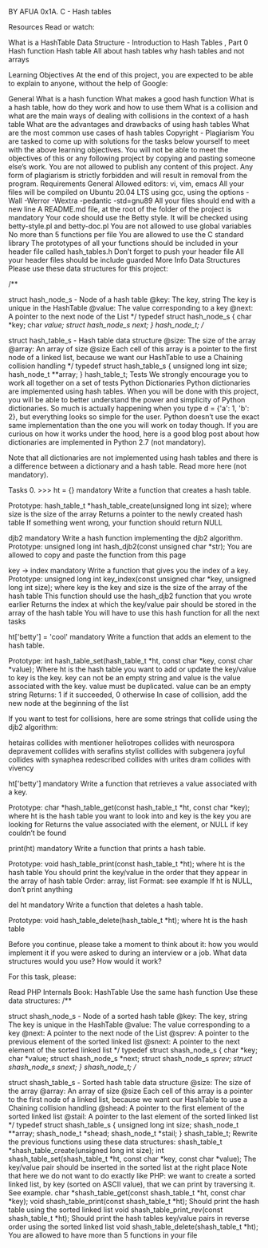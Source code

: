 BY AFUA 
0x1A. C - Hash tables

Resources Read or watch:

What is a HashTable Data Structure - Introduction to Hash Tables , Part 0 Hash function Hash table All about hash tables why hash tables and not arrays

Learning Objectives At the end of this project, you are expected to be able to explain to anyone, without the help of Google:

General What is a hash function What makes a good hash function What is a hash table, how do they work and how to use them What is a collision and what are the main ways of dealing with collisions in the context of a hash table What are the advantages and drawbacks of using hash tables What are the most common use cases of hash tables Copyright - Plagiarism You are tasked to come up with solutions for the tasks below yourself to meet with the above learning objectives. You will not be able to meet the objectives of this or any following project by copying and pasting someone else’s work. You are not allowed to publish any content of this project. Any form of plagiarism is strictly forbidden and will result in removal from the program. Requirements General Allowed editors: vi, vim, emacs All your files will be compiled on Ubuntu 20.04 LTS using gcc, using the options -Wall -Werror -Wextra -pedantic -std=gnu89 All your files should end with a new line A README.md file, at the root of the folder of the project is mandatory Your code should use the Betty style. It will be checked using betty-style.pl and betty-doc.pl You are not allowed to use global variables No more than 5 functions per file You are allowed to use the C standard library The prototypes of all your functions should be included in your header file called hash_tables.h Don’t forget to push your header file All your header files should be include guarded More Info Data Structures Please use these data structures for this project:

/**

struct hash_node_s - Node of a hash table
@key: The key, string
The key is unique in the HashTable
@value: The value corresponding to a key
@next: A pointer to the next node of the List */ typedef struct hash_node_s { char *key; char *value; struct hash_node_s *next; } hash_node_t;
/**

struct hash_table_s - Hash table data structure
@size: The size of the array
@array: An array of size @size
Each cell of this array is a pointer to the first node of a linked list,
because we want our HashTable to use a Chaining collision handling */ typedef struct hash_table_s { unsigned long int size; hash_node_t **array; } hash_table_t; Tests We strongly encourage you to work all together on a set of tests
Python Dictionaries Python dictionaries are implemented using hash tables. When you will be done with this project, you will be able to better understand the power and simplicity of Python dictionaries. So much is actually happening when you type d = {'a': 1, 'b': 2}, but everything looks so simple for the user. Python doesn’t use the exact same implementation than the one you will work on today though. If you are curious on how it works under the hood, here is a good blog post about how dictionaries are implemented in Python 2.7 (not mandatory).

Note that all dictionaries are not implemented using hash tables and there is a difference between a dictionary and a hash table. Read more here (not mandatory).

Tasks 0. >>> ht = {} mandatory Write a function that creates a hash table.

Prototype: hash_table_t *hash_table_create(unsigned long int size); where size is the size of the array Returns a pointer to the newly created hash table If something went wrong, your function should return NULL

djb2 mandatory Write a hash function implementing the djb2 algorithm.
Prototype: unsigned long int hash_djb2(const unsigned char *str); You are allowed to copy and paste the function from this page

key -> index mandatory Write a function that gives you the index of a key.
Prototype: unsigned long int key_index(const unsigned char *key, unsigned long int size); where key is the key and size is the size of the array of the hash table This function should use the hash_djb2 function that you wrote earlier Returns the index at which the key/value pair should be stored in the array of the hash table You will have to use this hash function for all the next tasks

ht['betty'] = 'cool' mandatory Write a function that adds an element to the hash table.

Prototype: int hash_table_set(hash_table_t *ht, const char *key, const char *value); Where ht is the hash table you want to add or update the key/value to key is the key. key can not be an empty string and value is the value associated with the key. value must be duplicated. value can be an empty string Returns: 1 if it succeeded, 0 otherwise In case of collision, add the new node at the beginning of the list

If you want to test for collisions, here are some strings that collide using the djb2 algorithm:

hetairas collides with mentioner heliotropes collides with neurospora depravement collides with serafins stylist collides with subgenera joyful collides with synaphea redescribed collides with urites dram collides with vivency

ht['betty'] mandatory Write a function that retrieves a value associated with a key.

Prototype: char *hash_table_get(const hash_table_t *ht, const char *key); where ht is the hash table you want to look into and key is the key you are looking for Returns the value associated with the element, or NULL if key couldn’t be found

print(ht) mandatory Write a function that prints a hash table.

Prototype: void hash_table_print(const hash_table_t *ht); where ht is the hash table You should print the key/value in the order that they appear in the array of hash table Order: array, list Format: see example If ht is NULL, don’t print anything

del ht mandatory Write a function that deletes a hash table.

Prototype: void hash_table_delete(hash_table_t *ht); where ht is the hash table

Before you continue, please take a moment to think about it: how you would implement it if you were asked to during an interview or a job. What data structures would you use? How would it work?

For this task, please:

Read PHP Internals Book: HashTable Use the same hash function Use these data structures: /**

struct shash_node_s - Node of a sorted hash table
@key: The key, string
The key is unique in the HashTable
@value: The value corresponding to a key
@next: A pointer to the next node of the List
@sprev: A pointer to the previous element of the sorted linked list
@snext: A pointer to the next element of the sorted linked list */ typedef struct shash_node_s { char *key; char *value; struct shash_node_s *next; struct shash_node_s *sprev; struct shash_node_s *snext; } shash_node_t;
/**

struct shash_table_s - Sorted hash table data structure
@size: The size of the array
@array: An array of size @size
Each cell of this array is a pointer to the first node of a linked list,
because we want our HashTable to use a Chaining collision handling
@shead: A pointer to the first element of the sorted linked list
@stail: A pointer to the last element of the sorted linked list */ typedef struct shash_table_s { unsigned long int size; shash_node_t **array; shash_node_t *shead; shash_node_t *stail; } shash_table_t; Rewrite the previous functions using these data structures:
shash_table_t *shash_table_create(unsigned long int size); int shash_table_set(shash_table_t *ht, const char *key, const char *value); The key/value pair should be inserted in the sorted list at the right place Note that here we do not want to do exactly like PHP: we want to create a sorted linked list, by key (sorted on ASCII value), that we can print by traversing it. See example. char *shash_table_get(const shash_table_t *ht, const char *key); void shash_table_print(const shash_table_t *ht); Should print the hash table using the sorted linked list void shash_table_print_rev(const shash_table_t *ht); Should print the hash tables key/value pairs in reverse order using the sorted linked list void shash_table_delete(shash_table_t *ht); You are allowed to have more than 5 functions in your file
